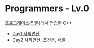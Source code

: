 # Programmers - Lv.0
<a href='https://school.programmers.co.kr/learn/challenges/beginner?order=recent&languages=cpp'>프로그래머스(입문)</a>에서 연습한 C++

- <a href='https://github.com/DM-09/cpp-practice/tree/main/programmers-Lv.0/Day1'>Day1 사칙연산</a>
- <a href='https://github.com/DM-09/cpp-practice/tree/main/programmers-Lv.0/Day2'>Day2 사칙연산, 조건문, 배열</a>
